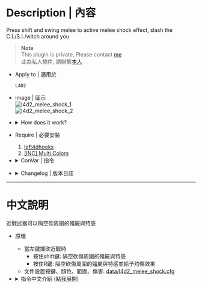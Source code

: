 # Description | 內容
Press shift and swing melee to active melee shock effect, slash the C.I./S.I./witch around you

> __Note__ <br/>
This plugin is private, Please contact [me](/#私人插件列表-private-plugins-list)<br/>
此為私人插件, 請聯繫[本人](/#私人插件列表-private-plugins-list)

* Apply to | 適用於
	```
	L4D2
	```

* Image | 圖示
	<br/>![l4d2_melee_shock_1](image/l4d2_melee_shock_1.gif)
	<br/>![l4d2_melee_shock_2](image/l4d2_melee_shock_2.gif)

* <details><summary>How does it work?</summary>

	* When swing the melee
		* Press shift -> Shock effect: slash the C.I./S.I./witch around you (dmg_slash)
		* Press Reload -> Burn effect: slash + burn the C.I./S.I./witch around you (dmg_slash + incendiary bullet)
	* Modify glow, range, damage in [data/l4d2_melee_shock.cfg](data/l4d2_melee_shock.cfg)
</details>

* Require | 必要安裝
	1. [left4dhooks](https://forums.alliedmods.net/showthread.php?t=321696)
	2. [[INC] Multi Colors](https://github.com/fbef0102/L4D1_2-Plugins/releases/tag/Multi-Colors)

* <details><summary>ConVar | 指令</summary>

	* cfg\sourcemod\l4d2_melee_shock.cfg
		```php
		// 0=Plugin off, 1=Plugin on.
		l4d2_melee_shock_enable "1"
		```
</details>

* <details><summary>Changelog | 版本日誌</summary>

	* v1.0 (2024-11-13)	
		* Initial Release
</details>

- - - -
# 中文說明
近戰武器可以隔空砍周圍的殭屍與特感

* 原理
	* 當左鍵揮砍近戰時
		* 按住shift鍵: 隔空砍傷周圍的殭屍與特感
		* 按住R鍵: 隔空砍傷周圍的殭屍與特感並給予灼傷效果
	* 文件設置按鍵、顏色、範圍、傷害: [data/l4d2_melee_shock.cfg](data/l4d2_melee_shock.cfg)

* <details><summary>指令中文介紹 (點我展開)</summary>

	* cfg\sourcemod\l4d2_melee_shock.cfg
		```php
		// 0=關閉插件, 1=啟動插件
		l4d2_melee_shock_enable "1"
		```
</details>